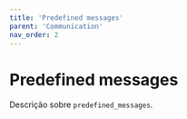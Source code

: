 ```yaml
---
title: 'Predefined messages'
parent: 'Communication'
nav_order: 2
---
```


# Predefined messages

Descrição sobre `predefined_messages`.

